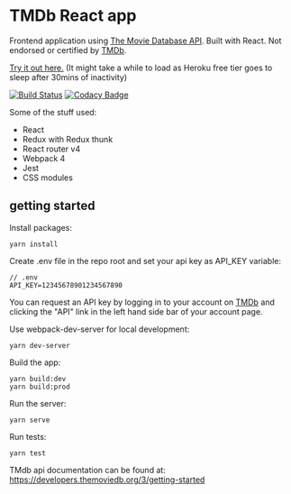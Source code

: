 # TMDb React app

Frontend application using [The Movie Database API](https://developers.themoviedb.org). Built with React. Not endorsed or certified by [TMDb](https://www.themoviedb.org).

[Try it out here.](https://tmdb-react.herokuapp.com/) (It might take a while to load as Heroku free tier goes to sleep after 30mins of inactivity)

[![Build Status](https://travis-ci.org/lviit/themoviedb-react.svg?branch=master)](https://travis-ci.org/lviit/themoviedb-react) [![Codacy Badge](https://api.codacy.com/project/badge/Grade/8965036bcb204576a201331580777e8e)](https://www.codacy.com/app/lviit/themoviedb-react?utm_source=github.com&amp;utm_medium=referral&amp;utm_content=lviit/themoviedb-react&amp;utm_campaign=Badge_Grade)

Some of the stuff used:
* React
* Redux with Redux thunk
* React router v4
* Webpack 4
* Jest
* CSS modules

## getting started
Install packages:
```
yarn install
```
Create .env file in the repo root and set your api key as API_KEY variable:

```
// .env
API_KEY=12345678901234567890
```
You can request an API key by logging in to your account on [TMDb](https://www.themoviedb.org/login) and clicking the "API" link in the left hand side bar of your account page.

Use webpack-dev-server for local development:
```
yarn dev-server
```
Build the app:
```
yarn build:dev
yarn build:prod
```

Run the server:
```
yarn serve
```

Run tests:
```
yarn test
```
TMdb api documentation can be found at: https://developers.themoviedb.org/3/getting-started
